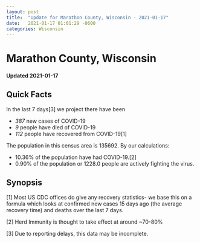 ```yaml
---
layout: post
title:  "Update for Marathon County, Wisconsin - 2021-01-17"
date:   2021-01-17 01:01:29 -0600
categories: Wisconsin
---
```


# Marathon County, Wisconsin
#### Updated 2021-01-17

## Quick Facts

In the last 7 days[3] we project there have been
- *387* new cases of COVID-19
- *9* people have died of COVID-19
- *112* people have recovered from COVID-19[1]

The population in this census area is 135692. By our calculations:
- 10.36% of the population have had COVID-19.[2]
- 0.90% of the population or 1228.0 people are actively fighting the virus.

## Synopsis




[1] Most US CDC offices do give any recovery statistics- we base this on a formula which looks at confirmed new cases
15 days ago (the average recovery time) and deaths over the last 7 days.

[2] Herd Immunity is thought to take effect at around ~70-80%

[3] Due to reporting delays, this data may be incomplete.
 
    